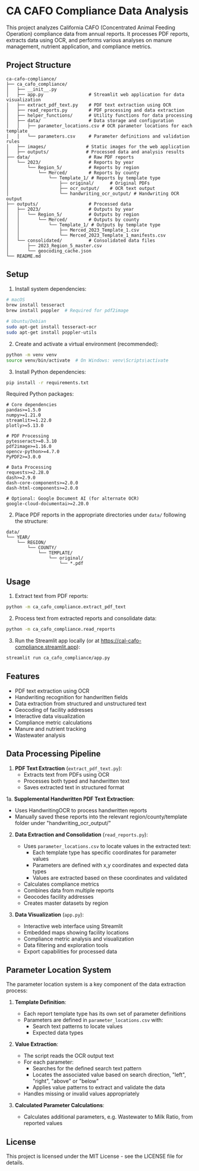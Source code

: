 # CA CAFO Compliance Data Analysis

This project analyzes California CAFO (Concentrated Animal Feeding Operation) compliance data from annual reports. It processes PDF reports, extracts data using OCR, and performs various analyses on manure management, nutrient application, and compliance metrics.

## Project Structure

```
ca-cafo-compliance/
├── ca_cafo_compliance/
│   ├── __init__.py
│   ├── app.py                 # Streamlit web application for data visualization
│   ├── extract_pdf_text.py    # PDF text extraction using OCR
│   ├── read_reports.py        # PDF processing and data extraction
│   ├── helper_functions/      # Utility functions for data processing
│   ├── data/                  # Data storage and configuration
│   │   ├── parameter_locations.csv # OCR parameter locations for each template
│   │   └── parameters.csv     # Parameter definitions and validation rules
│   ├── images/               # Static images for the web application
│   ├── outputs/              # Processed data and analysis results
├── data/                      # Raw PDF reports
│   └── 2023/                  # Reports by year
│       └── Region_5/          # Reports by region
│           └── Merced/        # Reports by county
│               └── Template_1/ # Reports by template type
│                   ├── original/      # Original PDFs
│                   ├── ocr_output/    # OCR text output
│                   └── handwriting_ocr_output/ # Handwriting OCR output
├── outputs/                   # Processed data
│   ├── 2023/                  # Outputs by year
│   │   └── Region_5/          # Outputs by region
│   │       └── Merced/        # Outputs by county
│   │           └── Template_1/ # Outputs by template type
│   │               ├── Merced_2023_Template_1.csv
│   │               └── Merced_2023_Template_1_manifests.csv
│   └── consolidated/          # Consolidated data files
│       ├── 2023_Region_5_master.csv
│       └── geocoding_cache.json
└── README.md
```

## Setup

1. Install system dependencies:
```bash
# macOS
brew install tesseract
brew install poppler  # Required for pdf2image

# Ubuntu/Debian
sudo apt-get install tesseract-ocr
sudo apt-get install poppler-utils
```

2. Create and activate a virtual environment (recommended):
```bash
python -m venv venv
source venv/bin/activate  # On Windows: venv\Scripts\activate
```

3. Install Python dependencies:
```bash
pip install -r requirements.txt
```

Required Python packages:
```
# Core dependencies
pandas>=1.5.0
numpy>=1.21.0
streamlit>=1.22.0
plotly>=5.13.0

# PDF Processing
pytesseract>=0.3.10
pdf2image>=1.16.0
opencv-python>=4.7.0
PyPDF2>=3.0.0

# Data Processing
requests>=2.28.0
dash>=2.9.0
dash-core-components>=2.0.0
dash-html-components>=2.0.0

# Optional: Google Document AI (for alternate OCR)
google-cloud-documentai>=2.20.0
```

2. Place PDF reports in the appropriate directories under `data/` following the structure:
```
data/
└── YEAR/
    └── REGION/
        └── COUNTY/
            └── TEMPLATE/
                └── original/
                    └── *.pdf
```

## Usage

1. Extract text from PDF reports:
```bash
python -m ca_cafo_compliance.extract_pdf_text
```

2. Process text from extracted reports and consolidate data:
```bash
python -m ca_cafo_compliance.read_reports
```

3. Run the Streamlit app locally (or at https://cal-cafo-compliance.streamlit.app):
```bash
streamlit run ca_cafo_compliance/app.py
```

## Features

- PDF text extraction using OCR
- Handwriting recognition for handwritten fields
- Data extraction from structured and unstructured text
- Geocoding of facility addresses
- Interactive data visualization
- Compliance metric calculations
- Manure and nutrient tracking
- Wastewater analysis

## Data Processing Pipeline

1. **PDF Text Extraction** (`extract_pdf_text.py`):
   - Extracts text from PDFs using OCR
   - Processes both typed and handwritten text
   - Saves extracted text in structured format

1a. **Supplemental Handwritten PDF Text Extraction**:
   - Uses HandwritingOCR to process handwritten reports
   - Manually saved these reports into the relevant region/county/template folder under "handwriting_ocr_output/"

2. **Data Extraction and Consolidation** (`read_reports.py`):
   - Uses `parameter_locations.csv` to locate values in the extracted text:
     - Each template type has specific coordinates for parameter values
     - Parameters are defined with x,y coordinates and expected data types
     - Values are extracted based on these coordinates and validated
   - Calculates compliance metrics
   - Combines data from multiple reports
   - Geocodes facility addresses
   - Creates master datasets by region

3. **Data Visualization** (`app.py`):
   - Interactive web interface using Streamlit
   - Embedded maps showing facility locations
   - Compliance metric analysis and visualization
   - Data filtering and exploration tools
   - Export capabilities for processed data

## Parameter Location System

The parameter location system is a key component of the data extraction process:

1. **Template Definition**:
   - Each report template type has its own set of parameter definitions
   - Parameters are defined in `parameter_locations.csv` with:
     - Search text patterns to locate values
     - Expected data types

2. **Value Extraction**:
   - The script reads the OCR output text
   - For each parameter:
     - Searches for the defined search text pattern
     - Locates the associated value based on search direction, "left", "right", "above" or "below"
     - Applies value patterns to extract and validate the data
   - Handles missing or invalid values appropriately

3. **Calculated Parameter Calculations**:
   - Calculates additional parameters, e.g. Wastewater to Milk Ratio, from reported values

## License

This project is licensed under the MIT License - see the LICENSE file for details.